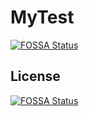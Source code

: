 # MyTest
[![FOSSA Status](https://app.fossa.com/api/projects/git%2Bgithub.com%2Fjainisking%2FMyTest.svg?type=shield)](https://app.fossa.com/projects/git%2Bgithub.com%2Fjainisking%2FMyTest?ref=badge_shield)



## License
[![FOSSA Status](https://app.fossa.com/api/projects/git%2Bgithub.com%2Fjainisking%2FMyTest.svg?type=large)](https://app.fossa.com/projects/git%2Bgithub.com%2Fjainisking%2FMyTest?ref=badge_large)